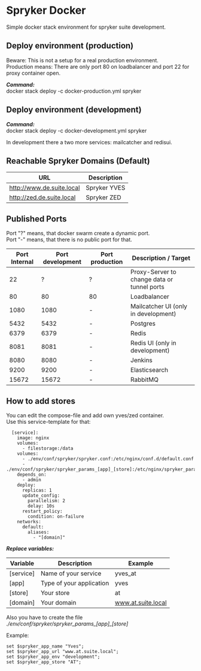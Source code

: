 Spryker Docker
=====

Simple docker stack environment for spryker suite development.


Deploy environment (production)
------------------

Beware: This is not a setup for a real production environment.    
Production means: There are only port 80 on loadbalancer and port 22 for proxy container open.  

***Command:***  
docker stack deploy -c docker-production.yml spryker


Deploy environment (development)
------------------

***Command:***  
docker stack deploy -c docker-development.yml spryker

In development there a two more services: mailcatcher and redisui.



Reachable Spryker Domains (Default)
--------------------------

| URL | Description |
| ------- | ----------- |
| http://www.de.suite.local | Spryker YVES |
| http://zed.de.suite.local | Spryker ZED |



Published Ports
--------------------------

Port "?" means, that docker swarm create a dynamic port.  
Port "-" means, that there is no public port for that.    


| Port Internal | Port development | Port production | Description / Target |
| ------------- | ---------------- | --------------- | -------------------- |
| 22 | ? | ? | Proxy-Server to change data or tunnel ports |
| 80 | 80 | 80 | Loadbalancer |
| 1080 | 1080 | - | Mailcatcher UI (only in development) |
| 5432 | 5432 | - | Postgres |
| 6379 | 6379 | - | Redis |
| 8081 | 8081 | - | Redis UI (only in development) |
| 8080 | 8080 | - | Jenkins |
| 9200 | 9200 | - | Elasticsearch |
| 15672 | 15672 | - | RabbitMQ |


How to add stores
----------------------

You can edit the compose-file and add own yves/zed container.  
Use this service-template for that:  
```
  [service]:
    image: nginx
    volumes:
      - filestorage:/data
    volumes:
      - ./env/conf/spryker/spryker.conf:/etc/nginx/conf.d/default.conf
      - ./env/conf/spryker/spryker_params_[app]_[store]:/etc/nginx/spryker_params
    depends_on:
      - admin
    deploy:
      replicas: 1
      update_config:
        parallelism: 2
        delay: 10s
      restart_policy:
        condition: on-failure
    networks:
      default:
        aliases:
          - "[domain]"
```

***Replace variables:***

| Variable | Description | Example |
| -------- | ----------- | ------- |
| [service] | Name of your service | yves_at |
| [app] | Type of your application | yves |
| [store] | Your store | at |
| [domain] | Your domain | www.at.suite.local |


Also you have to create the file *./env/conf/spryker/spryker_params_[app]_[store]*

Example:
```
set $spryker_app_name "Yves";
set $spryker_app_url "www.at.suite.local";
set $spryker_app_env "development";
set $spryker_app_store "AT";
```